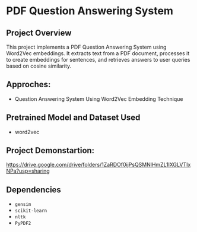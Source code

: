 # PDF Question Answering System

## Project Overview

This project implements a PDF Question Answering System using Word2Vec embeddings. It extracts text from a PDF document, processes it to create embeddings for sentences, and retrieves answers to user queries based on cosine similarity.

## Approches:
- Question Answering System Using Word2Vec Embedding Technique

## Pretrained Model and Dataset Used
- word2vec

## Project Demonstartion:
https://drive.google.com/drive/folders/1ZaRDOf0ijPsQSMNlHmZL1lXGLVTIxNPa?usp=sharing
## Dependencies

- `gensim`
- `scikit-learn`
- `nltk`
- `PyPDF2`

